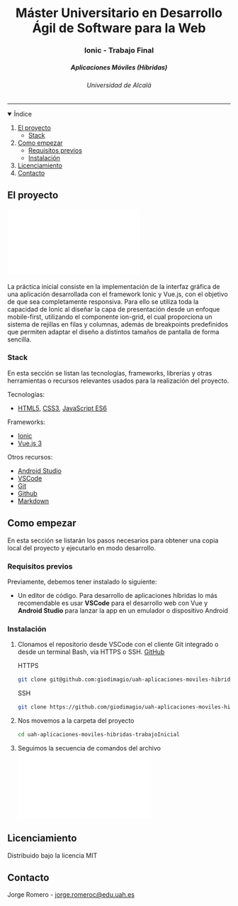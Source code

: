 
<h1 align="center">Máster Universitario en Desarrollo Ágil de Software para la Web</h1>
<h3 align="center">Ionic - Trabajo Final</h3>
<h5 align="center">
    Aplicaciones Móviles (Híbridas)
</p>
<h6 align="center">
    Universidad de Alcalá
</h6>
<hr>

<!-- ÍNIDICE -->

<details open="open">
  <summary>Índice</summary>
  <ol>
    <li>
      <a href="#about-the-project">El proyecto</a>
      <ul>
        <li><a href="#built-with">Stack</a></li>
      </ul>
    </li>
    <li>
      <a href="#getting-started">Como empezar</a>
      <ul>
        <li><a href="#prerequisites">Requisitos previos</a></li>
        <li><a href="#installation">Instalación</a></li>
      </ul>
    </li>
    <li><a href="#license">Licenciamiento</a></li>
    <li><a href="#contact">Contacto</a></li>
  </ol>
</details>

<!-- EL RPOYECTO -->

## El proyecto

![Trabajo Final - Enunciado](./documentacion/practica_final_enunciado.pdf)

La práctica inicial consiste en la implementación de la interfaz gráfica de una aplicación desarrollada con el framework Ionic y Vue.js, con el objetivo de que sea completamente responsiva. Para ello se utiliza toda la capacidad de Ionic al diseñar la capa de presentación desde un enfoque mobile-first, utilizando el componente ion-grid, el cual proporciona un sistema de rejillas en filas y columnas, además de breakpoints predefinidos que permiten adaptar el diseño a distintos tamaños de pantalla de forma sencilla.

### Stack

En esta sección se listan las tecnologías, frameworks, librerías y otras herramientas o recursos relevantes usados para la realización del proyecto.

Tecnologías:

* [HTML5](https://html5.org/), [CSS3](https://www.w3.org/TR/CSS/#css), [JavaScript ES6](https://262.ecma-international.org/6.0/)

Frameworks:

* [Ionic](https://ionicframework.com/docs/)
* [Vue.js 3](https://vuejs.org/guide/introduction.html)

Otros recursos:

* [Android Studio](https://)
* [VSCode](https://code.visualstudio.com/)
* [Git](http://git-scm.com/)
* [Github](https://github.com/)
* [Markdown](https://www.markdownguide.org/)

<!-- COMO EMPEZAR -->

## Como empezar

En esta sección se listarán los pasos necesarios para obtener una copia local del proyecto y ejecutarlo en modo desarrollo.

### Requisitos previos

Previamente, debemos tener instalado lo siguiente:

* Un editor de código. Para desarrollo de aplicaciones híbridas lo más recomendable es usar **VSCode** para el desarrollo web con Vue y **Android Studio** para lanzar la app en un emulador o dispositivo Android

### Instalación

1. Clonamos el repositorio desde VSCode con el cliente Git integrado o desde un terminal Bash, vía HTTPS o SSH. [GitHub]([https://github.com/giodimagio/uah-aplicaciones-moviles-hibridas-trabajoInicial.git)

	HTTPS
   ```sh
   git clone git@github.com:giodimagio/uah-aplicaciones-moviles-hibridas-trabajoInicial.git
   ```
 	SSH
   ```sh
   git clone https://github.com/giodimagio/uah-aplicaciones-moviles-hibridas-trabajoInicial.git
   ```
2. Nos movemos a la carpeta del proyecto
   ```sh
   cd uah-aplicaciones-moviles-hibridas-trabajoInicial
   ```
3. Seguimos la secuencia de comandos del archivo ![commands.sh](./commands.sh)

<!-- LICENCIAMIENTO -->

## Licenciamiento

Distribuido bajo la licencia MIT

<!-- CONTACTO -->

## Contacto

Jorge Romero - [jorge.romeroc@edu.uah.es](mailto:jorge.romeroc@edu.uah.es)